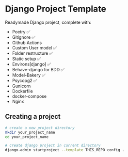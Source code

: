 # Django Project Template

Readymade Django project, complete with:
* Poetry ✅
* Gitignore ✅
* Github Actions 
* Custom User model ✅
* Folder restructure ✅
* Static setup ✅
* Environs[django] ✅
* Behave-django for BDD ✅
* Model-Bakery ✅
* Psycopg2 ✅
* Gunicorn
* Dockerfile
* docker-compose
* Nginx

## Creating a project

```bash
# create a new project directory
mkdir your_project_name
cd your_project_name

# create django project in current directory
django-admin startproject --template THIS_REPO config .
```

